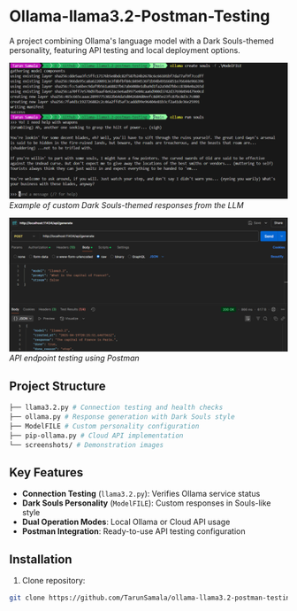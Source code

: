 # Ollama-llama3.2-Postman-Testing

A project combining Ollama's language model with a Dark Souls-themed personality, featuring API testing and local deployment options.

![Dark Souls Style Response](./screenshots/ollama_souls.png)  
*Example of custom Dark Souls-themed responses from the LLM*

![Postman API Test](./screenshots/postman.png)  
*API endpoint testing using Postman*

## Project Structure

```bash
├── llama3.2.py # Connection testing and health checks
├── ollama.py # Response generation with Dark Souls style
├── ModelFILE # Custom personality configuration
├── pip-ollama.py # Cloud API implementation
└── screenshots/ # Demonstration images
```

## Key Features
- **Connection Testing** (`llama3.2.py`): Verifies Ollama service status
- **Dark Souls Personality** (`ModelFILE`): Custom responses in Souls-like style
- **Dual Operation Modes**: Local Ollama or Cloud API usage
- **Postman Integration**: Ready-to-use API testing configuration

## Installation
1. Clone repository:
```bash
git clone https://github.com/TarunSamala/ollama-llama3.2-postman-testing.git
```
